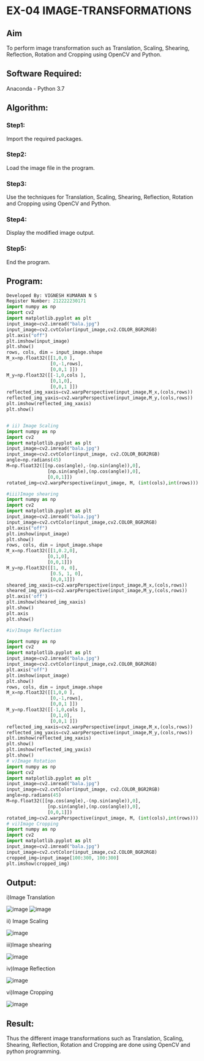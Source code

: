 # EX-04 IMAGE-TRANSFORMATIONS


## Aim
To perform image transformation such as Translation, Scaling, Shearing, Reflection, Rotation and Cropping using OpenCV and Python.

## Software Required:
Anaconda - Python 3.7

## Algorithm:
### Step1:
Import the required packages.



### Step2:
Load the image file in the program.



### Step3:
Use the techniques for Translation, Scaling, Shearing, Reflection, Rotation and Cropping using OpenCV and Python.



### Step4:
Display the modified image output.



### Step5:
End the program.

## Program:

```python
Developed By: VIGNESH KUMARAN N S
Register Number: 212222230171
import numpy as np
import cv2
import matplotlib.pyplot as plt
input_image=cv2.imread("bala.jpg") 
input_image=cv2.cvtColor(input_image,cv2.COLOR_BGR2RGB) 
plt.axis("off") 
plt.imshow(input_image)
plt.show()
rows, cols, dim = input_image.shape
M_x=np.float32([[1,0,0 ],
                [0,-1,rows],
                [0,0,1 ]])
M_y=np.float32([[-1,0,cols ],
                [0,1,0],
                [0,0,1 ]])
reflected_img_xaxis=cv2.warpPerspective(input_image,M_x,(cols,rows))
reflected_img_yaxis=cv2.warpPerspective(input_image,M_y,(cols,rows))
plt.imshow(reflected_img_xaxis)
plt.show()


# ii) Image Scaling
import numpy as np
import cv2
import matplotlib.pyplot as plt
input_image=cv2.imread("bala.jpg") 
input_image=cv2.cvtColor(input_image, cv2.COLOR_BGR2RGB)
angle=np.radians(45)
M=np.float32([[np.cos(angle),-(np.sin(angle)),0],
               [np.sin(angle),(np.cos(angle)),0],
               [0,0,1]])
rotated_img=cv2.warpPerspective(input_image, M, (int(cols),int(rows)))

#iii)Image shearing
import numpy as np
import cv2
import matplotlib.pyplot as plt
input_image=cv2.imread("bala.jpg") 
input_image=cv2.cvtColor(input_image,cv2.COLOR_BGR2RGB) 
plt.axis("off") 
plt.imshow(input_image)
plt.show()
rows, cols, dim = input_image.shape
M_x=np.float32([[1,0.2,0],
               [0,1,0],
               [0,0,1]])
M_y=np.float32([[1, 0, 0],
                [0.5, 1, 0],
                [0,0,1]])
sheared_img_xaxis=cv2.warpPerspective(input_image,M_x,(cols,rows))
sheared_img_yaxis=cv2.warpPerspective(input_image,M_y,(cols,rows))
plt.axis('off')
plt.imshow(sheared_img_xaxis)
plt.show()
plt.axis
plt.show()

#iv)Image Reflection

import numpy as np
import cv2
import matplotlib.pyplot as plt
input_image=cv2.imread("bala.jpg") 
input_image=cv2.cvtColor(input_image,cv2.COLOR_BGR2RGB) 
plt.axis("off") 
plt.imshow(input_image)
plt.show()
rows, cols, dim = input_image.shape
M_x=np.float32([[1,0,0 ],
                [0,-1,rows],
                [0,0,1 ]])
M_y=np.float32([[-1,0,cols ],
                [0,1,0],
                [0,0,1 ]])
reflected_img_xaxis=cv2.warpPerspective(input_image,M_x,(cols,rows))
reflected_img_yaxis=cv2.warpPerspective(input_image,M_y,(cols,rows))
plt.imshow(reflected_img_xaxis)
plt.show()
plt.imshow(reflected_img_yaxis)
plt.show()
# v)Image Rotation
import numpy as np
import cv2
import matplotlib.pyplot as plt
input_image=cv2.imread("bala.jpg") 
input_image=cv2.cvtColor(input_image, cv2.COLOR_BGR2RGB)
angle=np.radians(45)
M=np.float32([[np.cos(angle),-(np.sin(angle)),0],
               [np.sin(angle),(np.cos(angle)),0],
               [0,0,1]])
rotated_img=cv2.warpPerspective(input_image, M, (int(cols),int(rows)))
# vi)Image Cropping
import numpy as np
import cv2
import matplotlib.pyplot as plt
input_image=cv2.imread("bala.jpg") 
input_image=cv2.cvtColor(input_image,cv2.COLOR_BGR2RGB)
cropped_img=input_image[100:300, 100:300]
plt.imshow(cropped_img)

```

## Output:
i)Image Translation

![image](https://github.com/VigneshkumaranNS/IMAGE-TRANSFORMATIONS/assets/119484483/e527dfa1-5d68-4cb9-adcc-932e2477644e)
![image](https://github.com/VigneshkumaranNS/IMAGE-TRANSFORMATIONS/assets/119484483/63be992b-2357-44a6-b00f-adbbd7e29462)

ii) Image Scaling

![image](https://github.com/VigneshkumaranNS/IMAGE-TRANSFORMATIONS/assets/119484483/b9f43655-88d8-4a13-9a47-5724d5338de3)

iii)Image shearing

![image](https://github.com/VigneshkumaranNS/IMAGE-TRANSFORMATIONS/assets/119484483/7c18fc0d-a574-448e-a5d3-3c64006eb9cd)

iv)Image Reflection

![image](https://github.com/VigneshkumaranNS/IMAGE-TRANSFORMATIONS/assets/119484483/a0afdbd3-b8b4-4c63-969c-16e2e895e91f)

vi)Image Cropping

![image](https://github.com/VigneshkumaranNS/IMAGE-TRANSFORMATIONS/assets/119484483/dfcacb75-c9b9-444d-9a68-399ac0929830)

## Result: 

Thus the different image transformations such as Translation, Scaling, Shearing, Reflection, Rotation and Cropping are done using OpenCV and python programming.
